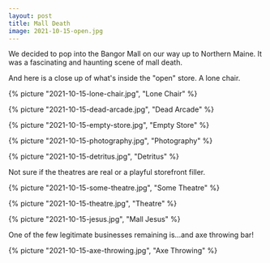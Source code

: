 ```yaml
---
layout: post
title: Mall Death
image: 2021-10-15-open.jpg
---
```


We decided to pop into the Bangor Mall on our way up to Northern Maine. It was a fascinating and haunting scene of 
mall death.

<!--more-->

And here is a close up of what's inside the "open" store. A lone chair. 

{% picture "2021-10-15-lone-chair.jpg", "Lone Chair" %}


{% picture "2021-10-15-dead-arcade.jpg", "Dead Arcade" %}

{% picture "2021-10-15-empty-store.jpg", "Empty Store" %}

{% picture "2021-10-15-photography.jpg", "Photography" %}

{% picture "2021-10-15-detritus.jpg", "Detritus" %}

Not sure if the theatres are real or a playful storefront filler. 

{% picture "2021-10-15-some-theatre.jpg", "Some Theatre" %}

{% picture "2021-10-15-theatre.jpg", "Theatre" %}

{% picture "2021-10-15-jesus.jpg", "Mall Jesus" %}

One of the few legitimate businesses remaining is...and axe throwing bar! 

{% picture "2021-10-15-axe-throwing.jpg", "Axe Throwing" %}




